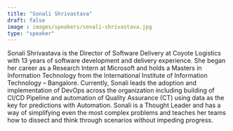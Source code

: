 ```yaml
---
title: "Sonali Shrivastava"
draft: false
image : images/speakers/sonali-shrivastava.jpg
type: "speaker"
---
```


Sonali Shrivastava is the Director of Software Delivery at Coyote Logistics with 13 years of software development and delivery experience. She began her career as a Research Intern at Microsoft and holds a Masters in Information Technology from the International Institute of Information Technology – Bangalore. Currently, Sonali leads the adoption and implementation of DevOps across the organization including building of CI/CD Pipeline and automation of Quality Assurance (CT) using data as the key for predictions with Automation. Sonali is a Thought Leader and has a way of simplifying even the most complex problems and teaches her teams how to dissect and think through scenarios without impeding progress.

